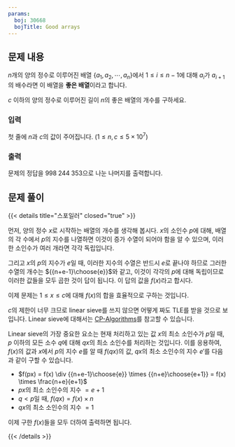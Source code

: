 ```yaml
---
params:
  boj: 30668
  bojTitle: Good arrays
---
```


## 문제 내용

$n$개의 양의 정수로 이루어진 배열 $\{a_1, a_2, \cdots, a_n\}$에서 $1 \le i \le n-1$에 대해 $a_i$가 $a_{i+1}$의 배수라면 이 배열을 **좋은 배열**이라고 합니다.

$c$ 이하의 양의 정수로 이루어진 길이 $n$의 좋은 배열의 개수를 구하세요.

### 입력

첫 줄에 $n$과 $c$의 값이 주어집니다. ($1 \le n, c \le 5 \times 10^7$)

### 출력

문제의 정답을 $998\;244\;353$으로 나눈 나머지를 출력합니다.

## 문제 풀이

{{< details title="스포일러" closed="true" >}}

먼저, 양의 정수 $x$로 시작하는 배열의 개수를 생각해 봅시다. $x$의 소인수 $p$에 대해, 배열의 각 수에서 $p$의 지수를 나열하면 이것이 증가 수열이 되어야 함을 알 수 있으며, 이러한 소인수가 여러 개라면 각각 독립입니다.

그리고 $x$의 $p$의 지수가 $e$일 때, 이러한 지수의 수열은 반드시 $e$로 끝나야 하므로 그러한 수열의 개수는 ${{n+e-1}\choose{e}}$와 같고, 이것이 각각의 $p$에 대해 독립이므로 이러한 값들을 모두 곱한 것이 답이 됩니다. 이 답의 값을 $f(x)$라고 합시다.

이제 문제는 $1 \le x \le c$에 대해 $f(x)$의 합을 효율적으로 구하는 것입니다.

$c$의 제한이 너무 크므로 linear sieve를 쓰지 않으면 어떻게 짜도 TLE를 받을 것으로 보입니다. Linear sieve에 대해서는 [CP-Algorithms](https://cp-algorithms.com/algebra/prime-sieve-linear.html)를 참고할 수 있습니다.

Linear sieve의 가장 중요한 요소는 현재 처리하고 있는 값 $x$의 최소 소인수가 $p$일 때, $p$ 이하의 모든 소수 $q$에 대해 $qx$의 최소 소인수를 처리하는 것입니다.
이를 응용하여, $f(x)$의 값과 $x$에서 $p$의 지수 $e$를 알 때 $f(qx)$의 값, $qx$의 최소 소인수의 지수 $e'$를 다음과 같이 구할 수 있습니다.

* $f(px) = f(x) \div {{n+e-1}\choose{e}} \times {{n+e}\choose{e+1}} = f(x) \times \frac{n+e}{e+1}$
* $px$의 최소 소인수의 지수 $= e + 1$
* $q < p$일 때, $f(qx) = f(x) \times n$
* $qx$의 최소 소인수의 지수 $= 1$

이제 구한 $f(x)$들을 모두 더하여 출력하면 됩니다.

{{< /details >}}
